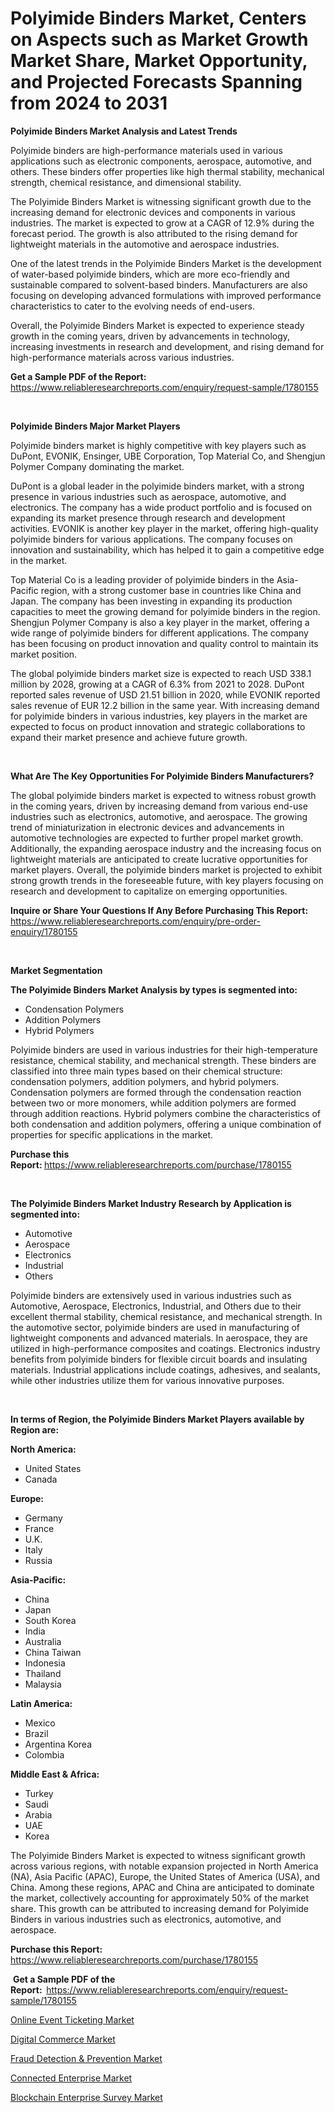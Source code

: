 <p><h1>Polyimide Binders Market, Centers on Aspects such as Market Growth Market Share, Market Opportunity, and Projected Forecasts Spanning from 2024 to 2031</h1></p><p><strong>Polyimide Binders Market Analysis and Latest Trends</strong></p>
<p><p>Polyimide binders are high-performance materials used in various applications such as electronic components, aerospace, automotive, and others. These binders offer properties like high thermal stability, mechanical strength, chemical resistance, and dimensional stability.</p><p>The Polyimide Binders Market is witnessing significant growth due to the increasing demand for electronic devices and components in various industries. The market is expected to grow at a CAGR of 12.9% during the forecast period. The growth is also attributed to the rising demand for lightweight materials in the automotive and aerospace industries.</p><p>One of the latest trends in the Polyimide Binders Market is the development of water-based polyimide binders, which are more eco-friendly and sustainable compared to solvent-based binders. Manufacturers are also focusing on developing advanced formulations with improved performance characteristics to cater to the evolving needs of end-users.</p><p>Overall, the Polyimide Binders Market is expected to experience steady growth in the coming years, driven by advancements in technology, increasing investments in research and development, and rising demand for high-performance materials across various industries.</p></p>
<p><strong>Get a Sample PDF of the Report:&nbsp;</strong> <a href="https://www.reliableresearchreports.com/enquiry/request-sample/1780155">https://www.reliableresearchreports.com/enquiry/request-sample/1780155</a></p>
<p>&nbsp;</p>
<p><strong>Polyimide Binders Major Market Players</strong></p>
<p><p>Polyimide binders market is highly competitive with key players such as DuPont, EVONIK, Ensinger, UBE Corporation, Top Material Co, and Shengjun Polymer Company dominating the market. </p><p>DuPont is a global leader in the polyimide binders market, with a strong presence in various industries such as aerospace, automotive, and electronics. The company has a wide product portfolio and is focused on expanding its market presence through research and development activities. EVONIK is another key player in the market, offering high-quality polyimide binders for various applications. The company focuses on innovation and sustainability, which has helped it to gain a competitive edge in the market.</p><p>Top Material Co is a leading provider of polyimide binders in the Asia-Pacific region, with a strong customer base in countries like China and Japan. The company has been investing in expanding its production capacities to meet the growing demand for polyimide binders in the region. Shengjun Polymer Company is also a key player in the market, offering a wide range of polyimide binders for different applications. The company has been focusing on product innovation and quality control to maintain its market position.</p><p>The global polyimide binders market size is expected to reach USD 338.1 million by 2028, growing at a CAGR of 6.3% from 2021 to 2028. DuPont reported sales revenue of USD 21.51 billion in 2020, while EVONIK reported sales revenue of EUR 12.2 billion in the same year. With increasing demand for polyimide binders in various industries, key players in the market are expected to focus on product innovation and strategic collaborations to expand their market presence and achieve future growth.</p></p>
<p>&nbsp;</p>
<p><strong>What Are The Key Opportunities For Polyimide Binders Manufacturers?</strong></p>
<p><p>The global polyimide binders market is expected to witness robust growth in the coming years, driven by increasing demand from various end-use industries such as electronics, automotive, and aerospace. The growing trend of miniaturization in electronic devices and advancements in automotive technologies are expected to further propel market growth. Additionally, the expanding aerospace industry and the increasing focus on lightweight materials are anticipated to create lucrative opportunities for market players. Overall, the polyimide binders market is projected to exhibit strong growth trends in the foreseeable future, with key players focusing on research and development to capitalize on emerging opportunities.</p></p>
<p><strong>Inquire or Share Your Questions If Any Before Purchasing This Report:</strong> <a href="https://www.reliableresearchreports.com/enquiry/pre-order-enquiry/1780155">https://www.reliableresearchreports.com/enquiry/pre-order-enquiry/1780155</a></p>
<p>&nbsp;</p>
<p><strong>Market Segmentation</strong></p>
<p><strong>The Polyimide Binders Market Analysis by types is segmented into:</strong></p>
<p><ul><li>Condensation Polymers</li><li>Addition Polymers</li><li>Hybrid Polymers</li></ul></p>
<p><p>Polyimide binders are used in various industries for their high-temperature resistance, chemical stability, and mechanical strength. These binders are classified into three main types based on their chemical structure: condensation polymers, addition polymers, and hybrid polymers. Condensation polymers are formed through the condensation reaction between two or more monomers, while addition polymers are formed through addition reactions. Hybrid polymers combine the characteristics of both condensation and addition polymers, offering a unique combination of properties for specific applications in the market.</p></p>
<p><strong>Purchase this Report:&nbsp;</strong><a href="https://www.reliableresearchreports.com/purchase/1780155">https://www.reliableresearchreports.com/purchase/1780155</a></p>
<p>&nbsp;</p>
<p><strong>The Polyimide Binders Market Industry Research by Application is segmented into:</strong></p>
<p><ul><li>Automotive</li><li>Aerospace</li><li>Electronics</li><li>Industrial</li><li>Others</li></ul></p>
<p><p>Polyimide binders are extensively used in various industries such as Automotive, Aerospace, Electronics, Industrial, and Others due to their excellent thermal stability, chemical resistance, and mechanical strength. In the automotive sector, polyimide binders are used in manufacturing of lightweight components and advanced materials. In aerospace, they are utilized in high-performance composites and coatings. Electronics industry benefits from polyimide binders for flexible circuit boards and insulating materials. Industrial applications include coatings, adhesives, and sealants, while other industries utilize them for various innovative purposes.</p></p>
<p>&nbsp;</p>
<p><strong>In terms of Region, the Polyimide Binders Market Players available by Region are:</strong></p>
<p>
    <p> <strong> North America: </strong>
        <ul>
            <li>United States</li>
            <li>Canada</li>
        </ul>
        </p> 
    <p> <strong> Europe: </strong>
        <ul>
            <li>Germany</li>
            <li>France</li>
            <li>U.K.</li>
            <li>Italy</li>
            <li>Russia</li>
        </ul>
        </p> 
    <p> <strong> Asia-Pacific: </strong>
        <ul>
            <li>China</li>
            <li>Japan</li>
            <li>South Korea</li>
            <li>India</li>
            <li>Australia</li>
            <li>China Taiwan</li>
            <li>Indonesia</li>
            <li>Thailand</li>
            <li>Malaysia</li>
        </ul>
        </p> 
    <p> <strong> Latin America: </strong>
        <ul>
            <li>Mexico</li>
            <li>Brazil</li>
            <li>Argentina Korea</li>
            <li>Colombia</li>
        </ul>
        </p> 
    <p> <strong> Middle East & Africa: </strong>
        <ul>
            <li>Turkey</li>
            <li>Saudi</li>
            <li>Arabia</li>
            <li>UAE</li>
            <li>Korea</li>
        </ul>
    </p>
    </p>
<p><p>The Polyimide Binders Market is expected to witness significant growth across various regions, with notable expansion projected in North America (NA), Asia Pacific (APAC), Europe, the United States of America (USA), and China. Among these regions, APAC and China are anticipated to dominate the market, collectively accounting for approximately 50% of the market share. This growth can be attributed to increasing demand for Polyimide Binders in various industries such as electronics, automotive, and aerospace.</p></p>
<p><strong>Purchase this Report: </strong><a href="https://www.reliableresearchreports.com/purchase/1780155">https://www.reliableresearchreports.com/purchase/1780155</a></p>
<p>&nbsp;<strong>Get a Sample PDF of the Report:&nbsp;&nbsp;</strong><a href="https://www.reliableresearchreports.com/enquiry/request-sample/1780155">https://www.reliableresearchreports.com/enquiry/request-sample/1780155</a></p>
<p><strong></strong></p>
<p><p><a href="https://medium.com/@juwanhirthe/online-event-ticketing-market-research-report-its-history-and-forecast-2024-to-2031-c2703f8842a8">Online Event Ticketing Market</a></p><p><a href="https://medium.com/@juwanhirthe/analyzing-digital-commerce-market-global-industry-perspective-and-forecast-2024-to-2031-f3810c9395f6">Digital Commerce Market</a></p><p><a href="https://medium.com/@juwanhirthe/fraud-detection-amp-prevention-market-comprehensive-assessment-by-type-application-and-46642525f90e">Fraud Detection & Prevention Market</a></p><p><a href="https://medium.com/@juwanhirthe/analyzing-connected-enterprise-market-global-industry-perspective-and-forecast-2024-to-2031-18084fd75bb8">Connected Enterprise Market</a></p><p><a href="https://medium.com/@juwanhirthe/blockchain-enterprise-survey-market-analysis-its-cagr-market-segmentation-and-global-industry-8ca3733524f5">Blockchain Enterprise Survey Market</a></p></p>